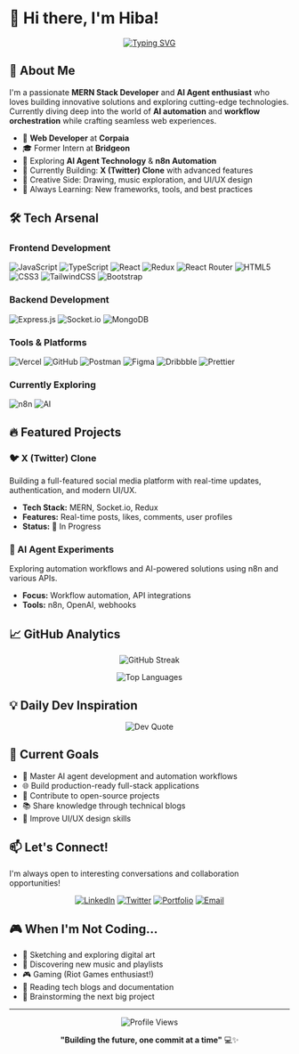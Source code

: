 # 👋 Hi there, I'm Hiba!

<div align="center">
  
[![Typing SVG](https://readme-typing-svg.herokuapp.com?font=Fira+Code&pause=1000&color=2E9EF7&center=true&vCenter=true&width=435&lines=MERN+Stack+Developer;AI+Agent+Enthusiast;Automation+Explorer;Creative+Problem+Solver)](https://git.io/typing-svg)

</div>

## 🚀 About Me

I'm a passionate **MERN Stack Developer** and **AI Agent enthusiast** who loves building innovative solutions and exploring cutting-edge technologies. Currently diving deep into the world of **AI automation** and **workflow orchestration** while crafting seamless web experiences.

- 💼 **Web Developer** at **Corpaia**
- 🎓 Former Intern at **Bridgeon**
- 🤖 Exploring **AI Agent Technology** & **n8n Automation**
- 🔨 Currently Building: **X (Twitter) Clone** with advanced features
- 🎨 Creative Side: Drawing, music exploration, and UI/UX design
- 🌱 Always Learning: New frameworks, tools, and best practices

## 🛠️ Tech Arsenal

### Frontend Development
![JavaScript](https://img.shields.io/badge/javascript-%23323330.svg?style=for-the-badge&logo=javascript&logoColor=%23F7DF1E)
![TypeScript](https://img.shields.io/badge/typescript-%23007ACC.svg?style=for-the-badge&logo=typescript&logoColor=white)
![React](https://img.shields.io/badge/react-%2320232a.svg?style=for-the-badge&logo=react&logoColor=%2361DAFB)
![Redux](https://img.shields.io/badge/redux-%23593d88.svg?style=for-the-badge&logo=redux&logoColor=white)
![React Router](https://img.shields.io/badge/React_Router-CA4245?style=for-the-badge&logo=react-router&logoColor=white)
![HTML5](https://img.shields.io/badge/html5-%23E34F26.svg?style=for-the-badge&logo=html5&logoColor=white)
![CSS3](https://img.shields.io/badge/css3-%231572B6.svg?style=for-the-badge&logo=css3&logoColor=white)
![TailwindCSS](https://img.shields.io/badge/tailwindcss-%2338B2AC.svg?style=for-the-badge&logo=tailwind-css&logoColor=white)
![Bootstrap](https://img.shields.io/badge/bootstrap-%238511FA.svg?style=for-the-badge&logo=bootstrap&logoColor=white)

### Backend Development
![Express.js](https://img.shields.io/badge/express.js-%23404d59.svg?style=for-the-badge&logo=express&logoColor=%2361DAFB)
![Socket.io](https://img.shields.io/badge/Socket.io-black?style=for-the-badge&logo=socket.io&badgeColor=010101)
![MongoDB](https://img.shields.io/badge/MongoDB-%234ea94b.svg?style=for-the-badge&logo=mongodb&logoColor=white)

### Tools & Platforms
![Vercel](https://img.shields.io/badge/vercel-%23000000.svg?style=for-the-badge&logo=vercel&logoColor=white)
![GitHub](https://img.shields.io/badge/github-%23121011.svg?style=for-the-badge&logo=github&logoColor=white)
![Postman](https://img.shields.io/badge/Postman-FF6C37?style=for-the-badge&logo=postman&logoColor=white)
![Figma](https://img.shields.io/badge/figma-%23F24E1E.svg?style=for-the-badge&logo=figma&logoColor=white)
![Dribbble](https://img.shields.io/badge/Dribbble-EA4C89?style=for-the-badge&logo=dribbble&logoColor=white)
![Prettier](https://img.shields.io/badge/prettier-%23F7B93E.svg?style=for-the-badge&logo=prettier&logoColor=black)

### Currently Exploring
![n8n](https://img.shields.io/badge/n8n-EA4B71?style=for-the-badge&logo=n8n&logoColor=white)
![AI](https://img.shields.io/badge/AI_Agents-00D9FF?style=for-the-badge&logo=artificial-intelligence&logoColor=white)

## 🔥 Featured Projects

### 🐦 X (Twitter) Clone
Building a full-featured social media platform with real-time updates, authentication, and modern UI/UX.
- **Tech Stack:** MERN, Socket.io, Redux
- **Features:** Real-time posts, likes, comments, user profiles
- **Status:** 🚧 In Progress

### 🤖 AI Agent Experiments
Exploring automation workflows and AI-powered solutions using n8n and various APIs.
- **Focus:** Workflow automation, API integrations
- **Tools:** n8n, OpenAI, webhooks

## 📈 GitHub Analytics

<div align="center">
  
![GitHub Streak](https://github-readme-streak-stats.herokuapp.com/?user=hiba-0325&theme=radical&hide_border=true&background=0D1117&stroke=0D1117&ring=2E9EF7&fire=FF6B6B&currStreakLabel=2E9EF7)

</div>

<div align="center">
  
![Top Languages](https://github-readme-stats.vercel.app/api/top-langs/?username=hiba-0325&theme=radical&hide_border=true&include_all_commits=true&count_private=true&layout=compact&bg_color=0D1117)

</div>

## 💡 Daily Dev Inspiration

<div align="center">
  
![Dev Quote](https://quotes-github-readme.vercel.app/api?type=horizontal&theme=radical)

</div>

## 🎯 Current Goals

- 🚀 Master AI agent development and automation workflows
- 🌐 Build production-ready full-stack applications
- 🤝 Contribute to open-source projects
- 📚 Share knowledge through technical blogs
- 🎨 Improve UI/UX design skills

## 📫 Let's Connect!

I'm always open to interesting conversations and collaboration opportunities!

<div align="center">
  
[![LinkedIn](https://img.shields.io/badge/LinkedIn-0077B5?style=for-the-badge&logo=linkedin&logoColor=white)](https://linkedin.com/in/your-profile)
[![Twitter](https://img.shields.io/badge/Twitter-1DA1F2?style=for-the-badge&logo=twitter&logoColor=white)](https://twitter.com/your-handle)
[![Portfolio](https://img.shields.io/badge/Portfolio-FF5722?style=for-the-badge&logo=google-chrome&logoColor=white)](https://your-portfolio.com)
[![Email](https://img.shields.io/badge/Email-D14836?style=for-the-badge&logo=gmail&logoColor=white)](mailto:your-email@example.com)

</div>

## 🎮 When I'm Not Coding...

- 🎨 Sketching and exploring digital art
- 🎵 Discovering new music and playlists
- 🎮 Gaming (Riot Games enthusiast!)
- 📖 Reading tech blogs and documentation
- 🌟 Brainstorming the next big project

---

<div align="center">
  
![Profile Views](https://visitcount.itsvg.in/api?id=hiba-0325&icon=2&color=6)

**"Building the future, one commit at a time"** 💻✨

</div>

<!-- Crafted with ❤️ and lots of ☕ -->
<!-- Profile created with passion and GPRM (https://gprm.itsvg.in) -->
